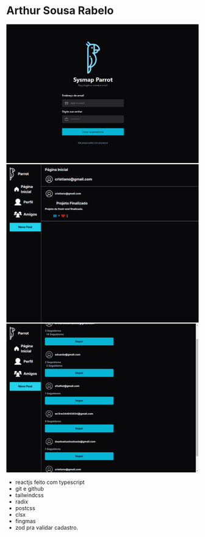 # Arthur Sousa Rabelo

![preview](./.github/login.png)
![preview](./.github/home.png)
![preview](./.github/amigos.png)

- reactjs feito com typescript
 - git e github
 - tailwindcss
 - radix
 - postcss
 - clsx
 - fingmas
 - zod pra validar cadastro.